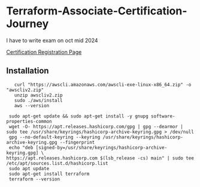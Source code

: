 # Terraform-Associate-Certification-Journey

I have to write exam on oct mid 2024

[Certification Registration Page](https://cp.certmetrics.com/hashicorp/en/home/requirements)


## Installation

```
   curl "https://awscli.amazonaws.com/awscli-exe-linux-x86_64.zip" -o "awscliv2.zip"
   unzip awscliv2.zip
   sudo ./aws/install
   aws --version

```

```
 sudo apt-get update && sudo apt-get install -y gnupg software-properties-common
 wget -O- https://apt.releases.hashicorp.com/gpg | gpg --dearmor | sudo tee /usr/share/keyrings/hashicorp-archive-keyring.gpg > /dev/null
 gpg --no-default-keyring --keyring /usr/share/keyrings/hashicorp-archive-keyring.gpg --fingerprint
 echo "deb [signed-by=/usr/share/keyrings/hashicorp-archive-keyring.gpg] \
https://apt.releases.hashicorp.com $(lsb_release -cs) main" | sudo tee /etc/apt/sources.list.d/hashicorp.list
 sudo apt update
 sudo apt-get install terraform
 terraform --version

```


